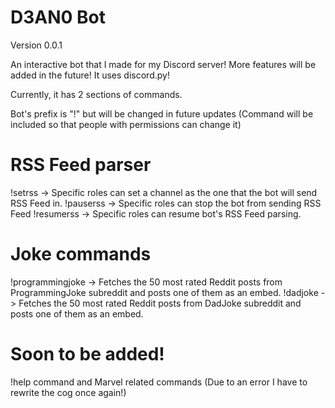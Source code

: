 # D3AN0 Bot
Version 0.0.1

An interactive bot that I made for my Discord server! More features will be added in the future! It uses discord.py! 

Currently, it has 2 sections of commands.

Bot's prefix is "!" but will be changed in future updates (Command will be included so that people with permissions can change it)

# RSS Feed parser
!setrss -> Specific roles can set a channel as the one that the bot will send RSS Feed in.
!pauserss -> Specific roles can stop the bot from sending RSS Feed
!resumerss -> Specific roles can resume bot's RSS Feed parsing. 

# Joke commands
!programmingjoke -> Fetches the 50 most rated Reddit posts from ProgrammingJoke subreddit and posts one of them as an embed. 
!dadjoke -> Fetches the 50 most rated Reddit posts from DadJoke subreddit and posts one of them as an embed. 


# Soon to be added! 

!help command and Marvel related commands (Due to an error I have to rewrite the cog once again!)

